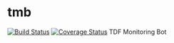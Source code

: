 # tmb
[![Build Status](https://travis-ci.org/tdf/tmb.svg)](https://travis-ci.org/tdf/tmb) [![Coverage Status](https://coveralls.io/repos/tdf/tmb/badge.svg?branch=master&service=github)](https://coveralls.io/github/tdf/tmb?branch=master)
TDF Monitoring Bot
